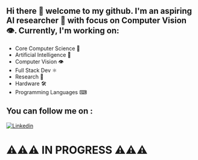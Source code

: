 ## Hi there 👋 welcome to my github. I'm an aspiring AI researcher 🤖 with focus on Computer Vision 👁. Currently, I'm working on:
- Core Computer Science 🧠
- Artificial Intelligence 🤖
- Computer Vision 👁
- Full Stack Dev ⚛
- Research 📄
- Hardware 🛠
- Programming Languages ⌨

## You can follow me on : 
[![Linkedin](https://img.shields.io/badge/linkedin-%230077B5.svg?style=for-the-badge&logo=linkedin&logoColor=white)](https://www.linkedin.com/in/prasad-naik-pan2499/)
# ⚠⚠⚠ IN PROGRESS ⚠⚠⚠
